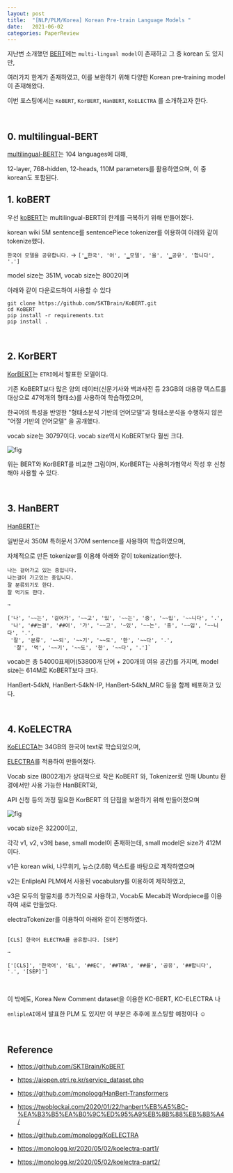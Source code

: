 ```yaml
---
layout: post
title:  "[NLP/PLM/Korea] Korean Pre-train Language Models "
date:   2021-06-02
categories: PaperReview
---
```


지난번 소개했던 [BERT]()에는 `multi-lingual model`이 존재하고 그 중 korean 도 있지만,

여러가지 한계가 존재하였고, 이를 보완하기 위해 다양한 Korean pre-training model이 존재해왔다.

이번 포스팅에서는  `KoBERT`, `KorBERT`, `HanBERT`, `KoELECTRA` 를 소개하고자 한다.


<br>

## 0. multilingual-BERT

[multilingual-BERT](https://github.com/google-research/bert/blob/master/multilingual.md)는 104 languages에 대해,

12-layer, 768-hidden, 12-heads, 110M parameters를 활용하였으며, 이 중 korean도 포함된다.




## 1. koBERT

우선 [koBERT](https://github.com/SKTBrain/KoBERT)는 multilingual-BERT의 한계를 극복하기 위해 만들어졌다.

korean wiki 5M sentence를 sentencePiece tokenizer를 이용하여 아래와 같이 tokenize했다.


`한국어 모델을 공유합니다.` → `['▁한국', '어', '▁모델', '을', '▁공유', '합니다', '.']`


model size는 351M, vocab size는 8002이며

아래와 같이 다운로드하여 사용할 수 있다

```
git clone https://github.com/SKTBrain/KoBERT.git
cd KoBERT
pip install -r requirements.txt
pip install .
```

<br>

## 2. KorBERT

[KorBERT](https://aiopen.etri.re.kr/service_dataset.php)는 `ETRI`에서 발표한 모델이다.


기존 KoBERT보다 많은 양의 데이터(신문기사와 백과사전 등 23GB의 대용량 텍스트를 대상으로 47억개의 형태소)를 사용하여 학습하였으며,

한국어의 특성을 반영한 "형태소분석 기반의 언어모델"과 형태소분석을 수행하지 않은 "어절 기반의 언어모델" 을 공개했다.

vocab size는 30797이다. vocab size역시 KoBERT보다 훨씬 크다.

![fig](https://aiopen.etri.re.kr/images/bert.jpg)


위는 BERT와 KorBERT를 비교한 그림이며, KorBERT는 사용허가협약서 작성 후 신청해야 사용할 수 있다.

<br>

## 3. HanBERT

[HanBERT](https://github.com/monologg/HanBert-Transformers)는


일반문서 350M 특허문서 370M sentence를 사용하여 학습하였으며,

자체적으로 만든 tokenizer를 이용해 아래와 같이 tokenization했다.

```
나는 걸어가고 있는 중입니다.
나는걸어 가고있는 중입니다.
잘 분류되기도 한다.
잘 먹기도 한다.

→

['나', '~~는', '걸어가', '~~고', '있', '~~는', '중', '~~입', '~~니다', '.',
 '나', '##는걸', '##어', '가', '~~고', '~있', '~~는', '중', '~~입', '~~니다', '.',
 '잘', '분류', '~~되', '~~기', '~~도', '한', '~~다', '.',
  '잘', '먹', '~~기', '~~도', '한', '~~다', '.']`

```

vocab은 총 54000표제어(53800개 단어 + 200개의 여유 공간)를 가지며, model size는 614M로 KoBERT보다 크다.

HanBert-54kN, HanBert-54kN-IP, HanBert-54kN_MRC 등을 함께 배포하고 있다.

<br>

## 4. KoELECTRA

[KoELECTA](https://github.com/monologg/KoELECTRA)는 34GB의 한국어 text로 학습되었으며,

[ELECTRA](https://openreview.net/pdf?id=r1xMH1BtvB)를 적용하여 만들어졌다.

Vocab size (8002개)가 상대적으로 작은 KoBERT	와, 	Tokenizer로 인해 Ubuntu 환경에서만 사용 가능한 HanBERT와,

API 신청 등의 과정 필요한 KorBERT 의 단점을 보완하기 위해 만들어졌으며

![fig](https://user-images.githubusercontent.com/28896432/80024445-0f444e00-851a-11ea-9137-9da2abfd553d.png)

vocab size은 32200이고,

각각 v1, v2, v3에 base, small model이 존재하는데, small model은 size가 412M 이다.

v1은 korean wiki, 나무위키, 뉴스(2.6B) 텍스트를 바탕으로 제작하였으며

v2는 EnlipleAI PLM에서 사용된 vocabulary를 이용하여 제작하였고,

v3은 모두의 말뭉치를 추가적으로 사용하고, Vocab도 Mecab과 Wordpiece를 이용하여 새로 만들었다.


electraTokenizer를 이용하여 아래와 같이 진행하였다.


```

[CLS] 한국어 ELECTRA를 공유합니다. [SEP]

→

['[CLS]', '한국어', 'EL', '##EC', '##TRA', '##를', '공유', '##합니다', '.', '[SEP]']

```


<br>

이 밖에도, Korea New Comment dataset을 이용한 KC-BERT, KC-ELECTRA 나

`enlipleAI`에서 발표한 PLM 도 있지만 이 부분은 추후에 포스팅할 예정이다 ☺️


<br>


## Reference


- https://github.com/SKTBrain/KoBERT

- https://aiopen.etri.re.kr/service_dataset.php

- https://github.com/monologg/HanBert-Transformers

- https://twoblockai.com/2020/01/22/hanbert%EB%A5%BC-%EA%B3%B5%EA%B0%9C%ED%95%A9%EB%8B%88%EB%8B%A4/

- https://github.com/monologg/KoELECTRA

- https://monologg.kr/2020/05/02/koelectra-part1/

- https://monologg.kr/2020/05/02/koelectra-part2/


<br>
